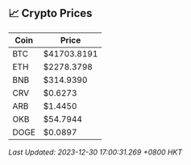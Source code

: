 ## 📈 Crypto Prices

| Coin | Price |
| ---- | ----- |
| BTC | $41703.8191 |
| ETH | $2278.3798 |
| BNB | $314.9390 |
| CRV | $0.6273 |
| ARB | $1.4450 |
| OKB | $54.7944 |
| DOGE | $0.0897 |

_Last Updated: 2023-12-30 17:00:31.269 +0800 HKT_